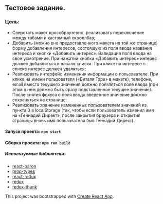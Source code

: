 ## Тестовое задание.

### Цель:

* Сверстать макет кроссбраузерно, реализовать переключение между табами и кастомный скроллбар;
* Добавить (можно вне предоставленного макета на той же странице) форму добавления интересов, состоящую из поля ввода названия интереса и кнопки «Добавить интерес». Валидация поля ввода на свое усмотрение. При нажатии кнопки «Добавить интерес» интерес должен добавляться в начало списка. При клике на интересе в списке интерес должен удаляться;
* Реализовать интерфейс изменения информации о пользователе. При клике на имени пользователя («Виталя Гора» в макете), телефоне, email вместо текущего значения должно появляться поле ввода (при этом в нем должно быть сразу подставленное текущее значение). После снятия фокуса с поля ввода введенное значение должно сохраняться на странице;
* Реализовать хранение измененных пользователем значений из пункта 3 в localStorage (так, чтобы если пользователь изменил имя на «Геннадий Директ», после закрытия браузера и открытия страницы вновь имя пользователя был Геннадий Директ).

#### Запуск проекта: `npm start`
#### Сборка проекта: `npm run build`

##### Используемые библиотеки:
* [react-baron](https://github.com/Diokuz/react-baron)
* [prop-types](https://github.com/facebook/prop-types)
* [react-redux](https://react-redux.js.org/)
* [redux](https://www.npmjs.com/package/redux)
* [redux-thunk](https://www.npmjs.com/package/redux-thunk)


This project was bootstrapped with [Create React App](https://github.com/facebook/create-react-app).
